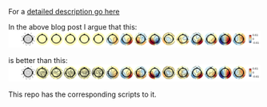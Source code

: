 For a [detailed description go here](http://benediktehinger.de/blog/science/eeg-contours-in-multiple-topoplots/)

In the above blog post I argue that this:
![topo no contour](html/topo_contour_02.png)

is better than this:
![topo no contour](html/topo_contour_01.png)


This repo has the corresponding scripts to it.
